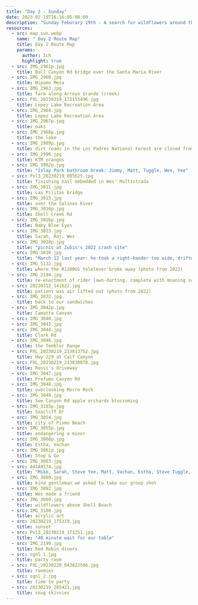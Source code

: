```yaml
---
title: "Day 2 - Sunday"
date: 2023-02-19T16:16:05-08:00
description: "Sunday Feburary 19th - A search for wildflowers around the Central Coast"
resources:
  - src: map_sun.webp
    name: " Day 2 Route Map"
    title: Day 2 Route Map
    params:
      author: Ich
      highlight: true
  - src: IMG_2961p.jpg
    title: Bull Canyon Rd bridge over the Santa Maria River
  - src: IMG_2960.jpg
    title: Nipomo Mesa
  - src: IMG_2963.jpg
    title: farm along Arroyo Grande (creek)
  - src: PXL_20230219_172155496.jpg
    title: Lopez Lake Recreation Area
  - src: IMG_2964.jpg
    title: Lopez Lake Recreation Area
  - src: IMG_2967p.jpg
    title: oaks
  - src: IMG_2968p.jpg
    title: the lake
  - src: IMG_2989p.jpg
    title: dirt roads in the Los Padres National Forest are closed from this wet winter
  - src: IMG_2996.jpg
    title: KTM oranges
  - src: IMG_3002p.jpg
    title: "Islay Park bathroom break: Jimmy, Matt, Tuggle, Wes, Yee"
  - src: Pxl3_20230219_095625.jpg
    title: finishing nail embedded in Wes' Multistrada
  - src: IMG_3011.jpg
    title: Las Pilitas bridge
  - src: IMG_3015.jpg
    title: over the Salinas River
  - src: IMG_3016p.jpg
    title: Shell Creek Rd
  - src: IMG_3026p.jpg
    title: Baby Blue Eyes
  - src: IMG_3023.jpg
    title: Sarah, Raj, Wes
  - src: IMG_3028p.jpg
    title: "picnic at Zubin's 2022 crash site"
  - src: IMG_3030.jpg
    title: "March 12 last year: he took a right-hander too wide, drifted left onto the dirt shoulder, then hit this ditch"
  - src: IMG_5132.jpg
    title: where the R1200GS telelever broke away (photo from 2022)
  - src: IMG_2194.jpg
    title: re-enactment of rider lawn-darting, complete with moaning sound effects
  - src: 20220312_141622.jpg
    title: patient was air lifted out (photo from 2022)
  - src: IMG_3032.jpg
    title: back to our sandwiches
  - src: IMG_3042p.jpg
    title: Camatta Canyon
  - src: IMG_3040.jpg
  - src: IMG_3043.jpg
  - src: IMG_3044.jpg
    title: Clark Rd
  - src: IMG_3046.jpg
    title: the Temblor Range
  - src: PXL_20230219_213813752.jpg
    title: Hwy 229 at Calf Canyon
  - src: PXL_20230219_213830078.jpg
    title: Rossi's driveway
  - src: IMG_3047.jpg
    title: Prefumo Canyon Rd
  - src: IMG_3048.jpg
    title: overlooking Morro Rock
  - src: IMG_3049.jpg
    title: See Canyon Rd apple orchards blossoming
  - src: IMG_3103p.jpg
    title: Seacliff Dr
  - src: IMG_3054.jpg
    title: city of Pismo Beach
  - src: IMG_3055p.jpg
    title: endangering a minor
  - src: IMG_3068p.jpg
    title: Estha, Vachan
  - src: IMG_3061p.jpg
    title: Stop & Go
  - src: IMG_3083.jpg
  - src: 441A9574.jpg
    title: "Mike, Sarah, Steve Yee, Matt, Vachan, Estha, Steve Tuggle, Paul, Henry, Raj, Esther, Helmut, Ich, Jimmy, Zubin, JT, Wes; not pictured: Steve Gibson, Steve Chin, Kent, Mia, Mary Anne"
  - src: IMG_3089.jpg
    title: kind gentleman we asked to take our group shot
  - src: IMG_3092.jpg
    title: Wes made a friend
  - src: IMG_3099.jpg
    title: wildflowers above Shell Beach
  - src: IMG_3100.jpg
    title: acrylic art
  - src: 20230219_175319.jpg
    title: sunset
  - src: Pxl3_20230219_171251.jpg
    title: "40 minute wait for our table"
  - src: IMG_2199.jpg
    title: Red Robin diners
  - src: sgnl_1.jpg
    title: party room
  - src: PXL_20230220_043822566.jpg
    title: roomies
  - src: sgnl_2.jpg
    title: time to party
  - src: 20230219_205421.jpg
    title: snug skivvies
---
```


